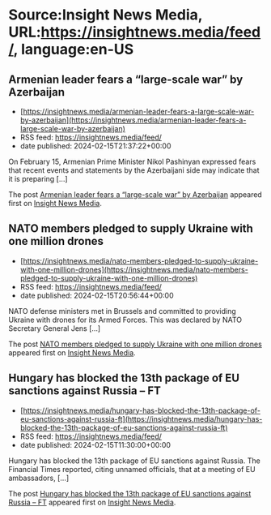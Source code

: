 # Source:Insight News Media, URL:https://insightnews.media/feed/, language:en-US

## Armenian leader fears a “large-scale war” by Azerbaijan
 - [https://insightnews.media/armenian-leader-fears-a-large-scale-war-by-azerbaijan](https://insightnews.media/armenian-leader-fears-a-large-scale-war-by-azerbaijan)
 - RSS feed: https://insightnews.media/feed/
 - date published: 2024-02-15T21:37:22+00:00

<p>On February 15, Armenian Prime Minister Nikol Pashinyan expressed fears that recent events and statements by the Azerbaijani side may indicate that it is preparing [&#8230;]</p>
<p>The post <a href="https://insightnews.media/armenian-leader-fears-a-large-scale-war-by-azerbaijan/">Armenian leader fears a &#8220;large-scale war&#8221; by Azerbaijan</a> appeared first on <a href="https://insightnews.media">Insight News Media</a>.</p>

## NATO members pledged to supply Ukraine with one million drones
 - [https://insightnews.media/nato-members-pledged-to-supply-ukraine-with-one-million-drones](https://insightnews.media/nato-members-pledged-to-supply-ukraine-with-one-million-drones)
 - RSS feed: https://insightnews.media/feed/
 - date published: 2024-02-15T20:56:44+00:00

<p>NATO defense ministers met in Brussels and committed to providing Ukraine with drones for its Armed Forces. This was declared by NATO Secretary General Jens [&#8230;]</p>
<p>The post <a href="https://insightnews.media/nato-members-pledged-to-supply-ukraine-with-one-million-drones/">NATO members pledged to supply Ukraine with one million drones</a> appeared first on <a href="https://insightnews.media">Insight News Media</a>.</p>

## Hungary has blocked the 13th package of EU sanctions against Russia – FT
 - [https://insightnews.media/hungary-has-blocked-the-13th-package-of-eu-sanctions-against-russia-ft](https://insightnews.media/hungary-has-blocked-the-13th-package-of-eu-sanctions-against-russia-ft)
 - RSS feed: https://insightnews.media/feed/
 - date published: 2024-02-15T11:30:00+00:00

<p>Hungary has blocked the 13th package of EU sanctions against Russia. The Financial Times reported, citing unnamed officials, that at a meeting of EU ambassadors, [&#8230;]</p>
<p>The post <a href="https://insightnews.media/hungary-has-blocked-the-13th-package-of-eu-sanctions-against-russia-ft/">Hungary has blocked the 13th package of EU sanctions against Russia &#8211; FT</a> appeared first on <a href="https://insightnews.media">Insight News Media</a>.</p>


